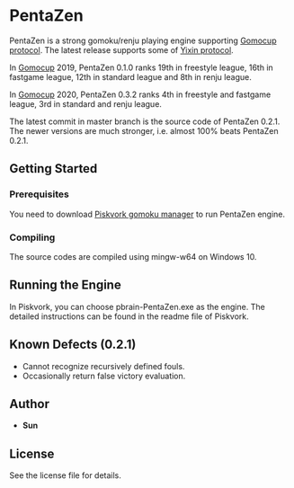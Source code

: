 # PentaZen

PentaZen is a strong gomoku/renju playing engine supporting [Gomocup protocol](http://petr.lastovicka.sweb.cz/protocl2en.htm). The latest release supports some of [Yixin protocol](https://github.com/accreator/Yixin-protocol).

In [Gomocup](https://gomocup.org/) 2019, PentaZen 0.1.0 ranks 19th in freestyle league, 16th in fastgame league, 12th in standard league and 8th in renju league.

In [Gomocup](https://gomocup.org/) 2020, PentaZen 0.3.2 ranks 4th in freestyle and fastgame league, 3rd in standard and renju league.

The latest commit in master branch is the source code of PentaZen 0.2.1. The newer versions are much stronger, i.e. almost 100% beats PentaZen 0.2.1.

## Getting Started

### Prerequisites

You need to download [Piskvork gomoku manager](https://sourceforge.net/projects/piskvork/files/piskvork.zip/download) to run PentaZen engine.

### Compiling

The source codes are compiled using mingw-w64 on Windows 10.

## Running the Engine

In Piskvork, you can choose pbrain-PentaZen.exe as the engine. The detailed instructions can be found in the readme file of Piskvork.

## Known Defects (0.2.1)

* Cannot recognize recursively defined fouls.
* Occasionally return false victory evaluation.

## Author

* **Sun**

## License

See the license file for details.
